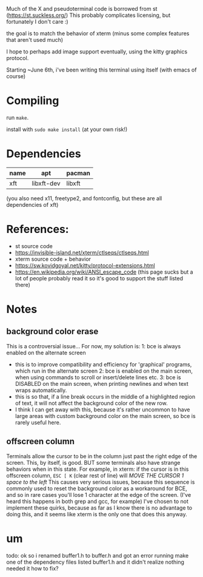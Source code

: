 Much of the X and pseudoterminal code is borrowed from st (https://st.suckless.org/)
This probably complicates licensing, but fortunately I don't care :)

the goal is to match the behavior of xterm (minus some complex features that aren't used much)

I hope to perhaps add image support eventually, using the kitty graphics protocol.

Starting ~June 6th, i've been writing this terminal using itself (with emacs of course)

# Compiling

run `make`.

install with `sudo make install` (at your own risk!)

# Dependencies

| name       | apt        | pacman |
|------------|------------|--------|
| xft        | libxft-dev | libxft |

(you also need x11, freetype2, and fontconfig, but these are all dependencies of xft)

# References:

- st source code
- https://invisible-island.net/xterm/ctlseqs/ctlseqs.html
- xterm source code + behavior
- https://sw.kovidgoyal.net/kitty/protocol-extensions.html
- https://en.wikipedia.org/wiki/ANSI_escape_code (this page sucks but a lot of people probably read it so it's good to support the stuff listed there)

# Notes

## background color erase
This is a controversial issue... For now, my solution is:
1: bce is always enabled on the alternate screen
 - this is to improve compatibility and efficiency for 'graphical' programs, which run in the alternate screen
2: bce is enabled on the main screen, when using commands to scroll or insert/delete lines etc.
3: bce is DISABLED on the main screen, when printing newlines and when text wraps automatically.
 - this is so that, if a line break occurs in the middle of a highlighted region of text, it will not affect the background color of the new row.
 - I think I can get away with this, because it's rather uncommon to have large areas with custom background color on the main screen, so bce is rarely useful here.

## offscreen column
Terminals allow the cursor to be in the column just past the right edge of the screen. This, by itself, is good. BUT some terminals also have strange behaviors when in this state.
For example, in xterm: if the cursor is in this offscreen column, `ESC [ K` (clear rest of line) will *MOVE THE CURSOR 1 space to the left*
This causes very serious issues, because this sequence is commonly used to reset the background color as a workaround for BCE, and so in rare cases you'll lose 1 character at the edge of the screen. (I've heard this happens in both grep and gcc, for example)
I've chosen to not implement these quirks, because as far as I know there is no advantage to doing this, and it seems like xterm is the only one that does this anyway.

# um

todo: ok so i renamed buffer1.h to buffer.h and got an error running make
one of the dependency files listed buffer1.h and it didn't realize nothing needed it
how to fix?